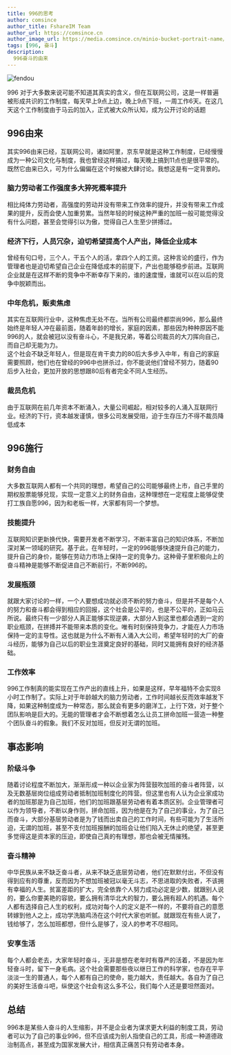 ```yaml
---
title: 996的思考
author: comsince
author_title: FshareIM Team
author_url: https://comsince.cn
author_image_url: https://media.comsince.cn/minio-bucket-portrait-name/fsharechat.png
tags: [996, 奋斗]
description:
  996奋斗的由来
---
```


<img
  alt="fendou"
  className="banner"
  src="https://media.comsince.cn/minio-bucket-file-name/fendou.jpg"
/>

996 对于大多数来说可能不知道其真实的含义，但在互联网公司，这是一样普遍被形成共识的工作制度，每天早上9点上边，晚上9点下班，一周工作6天。在这几天这个工作制度由于马云的加入，正式被大众所认知，成为公开讨论的话题

<!--truncate-->

## 996由来
其实996由来已经，互联网公司，诸如阿里，京东早就是这种工作制度，已经慢慢成为一种公司文化与制度，我也曾经这样搞过，每天晚上搞到11点也是很平常的。既然它由来已久，可为什么偏偏在这个时候被大肆讨论。我想这是有一定背景的。
### 脑力劳动者工作强度多大猝死概率提升  
相比纯体力劳动者，高强度的劳动并没有带来工作效率的提升，并没有带来工作成果的提升，反而会使人加重劳累。当然年轻的时候这种严重的加班一般可能觉得没有什么问题，甚至会觉得引以为傲，觉得自己人生至少拼搏过。

### 经济下行，人员冗杂，迫切希望提高个人产出，降低企业成本
曾经有句口号，三个人，干五个人的活，拿四个人的工资。这种言论的盛行，作为管理者也是迫切希望自己企业在降低成本的前提下，产出也能够稳步前进。互联网企业就是在这样不断的竞争中不断幸存下来的，谁的速度慢，谁就可以在以后的竞争中脱颖而出。

### 中年危机，贩卖焦虑
其实在互联网行业中，这种焦虑无处不在。当所有公司最终都崇尚996，那么最终始终是年轻人冲在最前面，随着年龄的增长，家庭的因素，那些因为种种原因不能996的人，就会被冠以没有奋斗心，不是我兄弟，等着公司裁员的大刀挥向自己，而自己却无能为力。  
这个社会不缺乏年轻人，但是现在肯干卖力的80后大多步入中年，有自己的家庭需要照顾，他们也在曾经的996中也拼杀过，你不能说他们曾经不努力，随着90后步入社会，更加开放的思想跟80后有者完全不同人生经历。

### 裁员危机
由于互联网在前几年资本不断涌入，大量公司崛起，相对较多的人涌入互联网行业。经济的下行，资本越发谨慎，很多公司发展受阻，迫于生存压力不得不裁员降低成本

## 996施行
### 财务自由
大多数互联网人都有一个共同的理想，希望自己的公司能够最终上市，自己手里的期权股票能够兑现，实现一定意义上的财务自由，这种理想在一定程度上能够促使打工族自愿996，因为和老板一样，大家都有同一个梦想。

### 技能提升
互联网知识更新换代快，需要开发者不断学习，不断丰富自己的知识体系，不断加深对某一领域的研究。基于此，在年轻时，一定的996能够快速提升自己的能力，提升自己的身价，能够在劳动力市场上保持一定的竞争力。这种骨子里积极向上的奋斗精神是能够不断促进自己不断前行，不断996的。

### 发展瓶颈
就跟大家讨论的一样，一个人要想成功就必须不断的努力奋斗，但是并不是每个人的努力和奋斗都会得到相应的回报，这个社会是公平的，也是不公平的，正如马云所说。最终只有一少部分人真正能够实现逆袭，大部分人到这里也都会遇到一定的职业瓶颈，在拼搏并不能带来本质的变化。唯有时刻保持竞争力，才能在人力市场保持一定的主导性。这也就是为什么不断有人涌入大公司，希望年轻时的大厂的奋斗经历，能够为自己以后的职业生涯奠定良好的基础，同时又能拥有良好的经济基础。  

### 工作效率
996工作制真的能实现在工作产出的直线上升，如果是这样，早年福特不会实现8小时工作制了。实际上对于年龄越大的脑力劳动者，工作时间越长反而效率越发下降，如果这种制度成为一种常态，那么就会有更多的磨洋工，上行下效，对于整个团队影响是巨大的。无能的管理者才会不断想着怎么让员工拼命加班一营造一种整个团队奋斗的假象。我们不反对加班，但反对无谓的加班。

## 事态影响
### 阶级斗争
随着讨论程度不断加大，渐渐形成一种以企业家为阵营鼓吹加班的奋斗者阵营，以及无数基层岗位组成劳动者抵制加班制度化的阵营。但这里也有人认为企业家成功者的加班那是为自己加班，他们的加班跟基层劳动者有着本质区别。企业管理者可以作为领导者，不断以身作则，拼命加班，因为他是在为了自己的事业，为了自己而奋斗，大部分基层劳动者是为了钱而出卖自己的工作时间，有些可能为了生活所迫，无谓的加班，甚至不支付加班报酬的加班会让他们陷入无休止的绝望，甚至更多觉得这是资本家的压迫，即使自己真的有理想，那也会被无情摧残。

### 奋斗精神
中华民族从来不缺乏奋斗者，从来不缺乏底层劳动者，他们在默默付出，不但没有得到应有的尊重，反而因为不想加班被冠以毫无斗志，不思进取的失败者，不该拥有幸福的人生。贫富差距的扩大，完全依靠个人努力成功必定是少数，就跟别人说的，要么你要美艳的容貌，要么拥有清华北大的智力，要么拥有超人的机遇。每个人都有选择自己人生的权利，成功对每个人的定义是不一样的，不要将自己的意愿转嫁到他人之上，成功学洗脑鸡汤在这个时代大家也听腻。就跟现在有些人说了，钱给够了，怎么加班都想，但什么是够了，没人的参考不尽相同。


### 安享生活
每个人都会老去，大家年轻时奋斗，无非是想在老年时有尊严的活着，不是因为年轻奋斗时，留下一身毛病。这个社会需要那些夜以继日工作的科学家，也存在平平淡淡一生的普通人，每个人都有自己的使命，能力越大，责任越大。各自为了自己的美好生活奋斗吧，纵使这个社会有这么多不公，我们每个人还是要坦然面对。


## 总结
996本是某些人奋斗的人生缩影，并不是企业者为谋求更大利益的制度工具，劳动者可以为了自己的事业996，但不应该成为别人指使自己的工具，形成一种道德政治制高点，甚至成为国家发展大计，相信真正痛苦只有劳动者本身。
